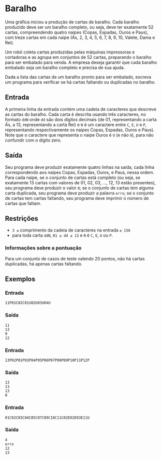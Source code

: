 
# Baralho

Uma gráfica iniciou a produção de cartas de baralho. Cada baralho produzido deve ser um baralho completo, ou seja, deve ter exatamente 52 cartas, compreendendo quatro naipes (Copas, Espadas, Ouros e Paus), com treze cartas em cada naipe (Ás, 2, 3, 4, 5, 6, 7, 8, 9, 10, Valete, Dama e Rei).

Um robô coleta cartas produzidas pelas máquinas impressoras e cortadoras e as agrupa em conjuntos de 52 cartas, preparando o baralho para ser embalado para venda. A empresa deseja garantir que cada baralho embalado seja um baralho completo e precisa de sua ajuda.

Dada a lista das cartas de um baralho pronto para ser embalado, escreva um programa para verificar se há cartas faltando ou duplicadas no baralho.

## Entrada

A primeira linha da entrada contém uma cadeia de caracteres que descreve as cartas do baralho. Cada carta é descrita usando três caracteres, no formato `ddN` onde `dd` são dois dígitos decimais (de 01, representando a carta Ás, a 13, representando a carta Rei) e `N` é um caractere entre `C`, `E`, `U` e `P`, representando respectivamente os naipes Copas, Espadas, Ouros e Paus). Note que o caractere que representa o naipe Ouros é `U` (e não `O`), para não confundir com o dígito zero.

## Saída

Seu programa deve produzir exatamente quatro linhas na saída, cada linha correspondendo aos naipes Copas, Espadas, Ouros, e Paus, nessa ordem. Para cada naipe, se o conjunto de cartas está completo (ou seja, se exatamente 13 cartas com valores de 01, 02, 03, …, 12, 13 estão presentes), seu programa deve produzir o valor `0`; se o conjunto de cartas tem alguma carta duplicada, seu programa deve produzir a palavra `erro`; se o conjunto de cartas tem cartas faltando, seu programa deve imprimir o número de cartas que faltam.

## Restrições

- `3 ≤` comprimento da cadeia de caracteres na entrada `≤ 156`
- para toda carta `ddN`, `01 ≤ dd ≤ 13` e `N` é `C`, `E`, `U` ou `P`.

### Informações sobre a pontuação

Para um conjunto de casos de teste valendo 20 pontos, não há cartas duplicadas, há apenas cartas faltando.

## Exemplos

### Entrada

```
11P01C02C01U02U03U04U
```

### Saída

```
11
13
9
12
```

### Entrada

```
13P02P01P03P04P05P06P07P08P09P10P11P12P
```

### Saída

```
13
13
13
0
```

### Entrada

```
01C02C03C04C05C07C09C10C11C02E02E03E11U
```

### Saída

```
4
erro
12
13
```
